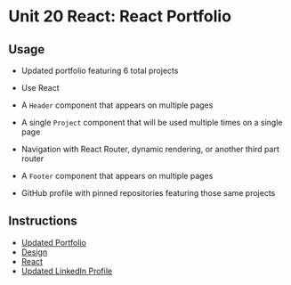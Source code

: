 # Unit 20 React: React Portfolio

## Usage

* Updated portfolio featuring 6 total projects

* Use React

* A `Header` component that appears on multiple pages

* A single `Project` component that will be used multiple times on a single page 

* Navigation with React Router, dynamic rendering, or another third part router

* A `Footer` component that appears on multiple pages

* GitHub profile with pinned repositories featuring those same projects

## Instructions

  - [Updated Portfolio](#updated-portfolio)
  - [Design](#design)
  - [React](#react)
  - [Updated LinkedIn Profile](#updated-linkedin-profile)



